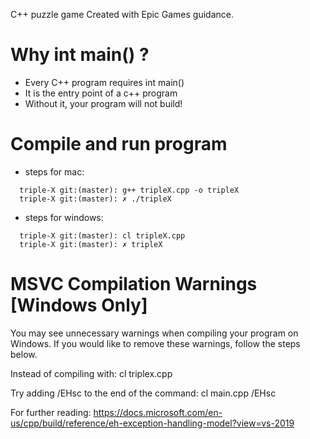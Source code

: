 C++ puzzle game
Created with Epic Games guidance.

# Why int main() ?

- Every C++ program requires int main()
- It is the entry point of a c++ program
- Without it, your program will not build!

# Compile and run program

- steps for mac:

```
  triple-X git:(master): g++ tripleX.cpp -o tripleX
  triple-X git:(master): ✗ ./tripleX
```

- steps for windows:

```
  triple-X git:(master): cl tripleX.cpp
  triple-X git:(master): ✗ tripleX
```

# MSVC Compilation Warnings [Windows Only]

You may see unnecessary warnings when compiling your program on Windows. If you would like to remove these warnings, follow the steps below.

Instead of compiling with:
cl triplex.cpp

Try adding /EHsc to the end of the command:
cl main.cpp /EHsc

For further reading: https://docs.microsoft.com/en-us/cpp/build/reference/eh-exception-handling-model?view=vs-2019
